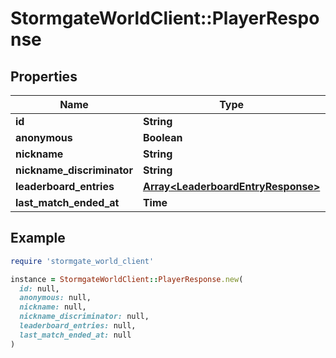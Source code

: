 # StormgateWorldClient::PlayerResponse

## Properties

| Name | Type | Description | Notes |
| ---- | ---- | ----------- | ----- |
| **id** | **String** |  |  |
| **anonymous** | **Boolean** |  |  |
| **nickname** | **String** |  | [optional] |
| **nickname_discriminator** | **String** |  | [optional] |
| **leaderboard_entries** | [**Array&lt;LeaderboardEntryResponse&gt;**](LeaderboardEntryResponse.md) |  |  |
| **last_match_ended_at** | **Time** |  | [optional] |

## Example

```ruby
require 'stormgate_world_client'

instance = StormgateWorldClient::PlayerResponse.new(
  id: null,
  anonymous: null,
  nickname: null,
  nickname_discriminator: null,
  leaderboard_entries: null,
  last_match_ended_at: null
)
```

